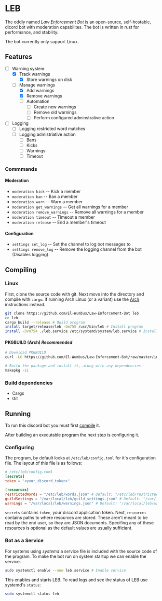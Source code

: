 # LEB

The oddly named *Law Enforcement Bot* is an open-source, self-hostable,
dicord bot with moderation capabilites. The bot is written in rust for performance, and
stability.

The bot currently only support Linux.

## Features

* [ ] Warning system
  * [x] Track warnings
    * [x] Store warnings on disk
  * [ ] Manage warnings
    * [x] Add warnings
    * [x] Remove warnings
    * [ ] Automation
      * [ ] Create new warnings
      * [ ] Remove old warnings
      * [ ] Perform configured adminstrative action
* [ ] Logging
  * [ ] Logging restricted word matches
  * [ ] Logging admistriative action
    * [ ] Bans
    * [ ] Kicks
    * [ ] Warnings
    * [ ] Timeout

### Commmands

#### Moderation

* `moderation kick` -- Kick a member
* `moderation ban` -- Ban a member
* `moderation warn` -- Warn a member
* `moderation get_warnings` -- Get all warnings for a member
* `moderation remove_warnings` -- Remove all warnings for a member
* `moderation timeout` -- Timeout a member
* `moderation release` -- End a member's timeout

#### Configuration

* `settings set_log` -- Set the channel to log bot messages to
* `settings remove_log` -- Remove the logging channel from the bot (Disables logging).

## Compiling

### Linux

First, clone the source code with git. Next move into the directory and compile with
`cargo`. If running Arch Linux (or a variant) use the [Arch](#pkgbuild-arch-recommended)
instructions instead.

```sh
git clone https://github.com/El-Wumbus/Law-Enforcement-Bot leb
cd leb
cargo build --release # Build program
install target/release/leb -Dm755 /usr/bin/leb # Install program
install -Dvm754 ./leb.service /etc/systemd/system/leb.service # Install systemd service
```

#### PKGBUILD (Arch) *Recommended*

```sh
# Download PKGBUILD
curl -LO https://github.com/El-Wumbus/Law-Enforcement-Bot/raw/master/installation/PKGBUILD

# Build the package and install it, along with any dependencies
makepkg -si
```

### Build dependencies

* Cargo
* Git

## Running

To run this discord bot you must first [compile](#compiling) it.

After building an executable program the next step is configuring it.

### Configuring

The program, by default looks at `/etc/leb/config.toml` for it's configuration file.
The layout of this file is as follows:

```Toml
# /etc/leb/config.toml
[secrets]
token = "<your_discord_token>"

[resources]
restrictedWords = "/etc/leb/words.json" # Default: "/etc/leb/restricted_words.json"
guildSettings = "/var/local/leb/guild_settings.json" # Default: "/var/local/leb/guild_settings.json"
warnings = "/var/local/leb/warnings.json" # Default: "/var/local/leb/warnings.json"
```

`secrets` contains `token`, your discord application token. Next, `resources` contains
paths to where resources are stored. These aren't meant to be read by the end user, so they
are JSON documents. Specifing any of these resources is optional as the default values are
usually sufficiant.

### Bot as a Service

For systems using *systemd* a service file is included with the source code of the program.
To make the bot run on system startup we can enable the service.

```sh
sudo systemctl enable --now leb.service # Enable service
```

This enables and starts LEB. To read logs and see the status of LEB use systemd's
`status`:

```sh
sudo systemctl status leb
```
